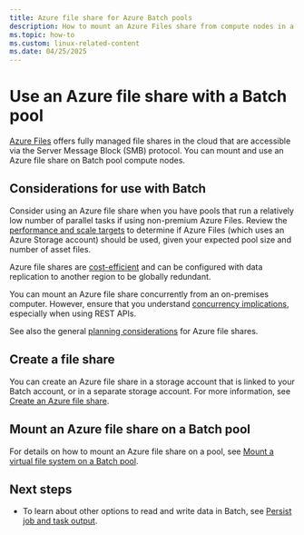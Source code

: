 ```yaml
---
title: Azure file share for Azure Batch pools
description: How to mount an Azure Files share from compute nodes in a Linux or Windows pool in Azure Batch.
ms.topic: how-to
ms.custom: linux-related-content
ms.date: 04/25/2025
---
```


# Use an Azure file share with a Batch pool

[Azure Files](../storage/files/storage-files-introduction.md) offers fully managed file shares in the cloud that are accessible via the Server Message Block (SMB) protocol. You can mount and use an Azure file share on Batch pool compute nodes.

## Considerations for use with Batch

Consider using an Azure file share when you have pools that run a relatively low number of parallel tasks if using non-premium Azure Files. Review the [performance and scale targets](../storage/files/storage-files-scale-targets.md) to determine if Azure Files (which uses an Azure Storage account) should be used, given your expected pool size and number of asset files.

Azure file shares are [cost-efficient](https://azure.microsoft.com/pricing/details/storage/files/) and can be configured with data replication to another region to be globally redundant.

You can mount an Azure file share concurrently from an on-premises computer. However, ensure that you understand [concurrency implications](../storage/blobs/concurrency-manage.md), especially when using REST APIs.

See also the general [planning considerations](../storage/files/storage-files-planning.md) for Azure file shares.

## Create a file share

You can create an Azure file share in a storage account that is linked to your Batch account, or in a separate storage account. For more information, see [Create an Azure file share](../storage/files/storage-how-to-create-file-share.md).

## Mount an Azure file share on a Batch pool

For details on how to mount an Azure file share on a pool, see [Mount a virtual file system on a Batch pool](virtual-file-mount.md).

## Next steps

- To learn about other options to read and write data in Batch, see [Persist job and task output](batch-task-output.md).
